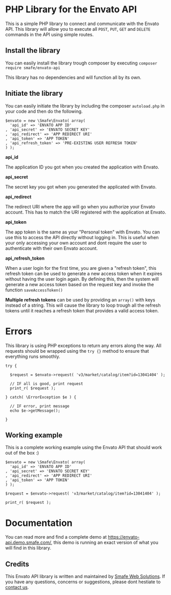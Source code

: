 # PHP Library for the Envato API

This is a simple PHP library to connect and communicate with the Envato API. This library will allow you to execute all ```POST```, ```PUT```, ```GET``` and ```DELETE``` commands in the API using simple routes.

## Install the library

You can easily install the library trough composer by executing ```composer require smafe/envato-api```

This library has no dependencies and will function all by its own.

## Initiate the library

You can easily initiate the library by including the composer ```autoload.php``` in your code and then do the following.

```
$envato = new \Smafe\Envato( array(
  'api_id' => 'ENVATO APP ID'
, 'api_secret' => 'ENVATO SECRET KEY'
, 'api_redirect' => 'APP REDIRECT URI'
, 'api_token' => 'APP TOKEN'
, 'api_refresh_token' => 'PRE-EXISTING USER REFRESH TOKEN'
) );
```

**api_id**

The application ID you got when you created the application with Envato.

**api_secret**

The secret key you got when you generated the applicated with Envato.

**api_redirect**

The redirect URI where the app will go when you authorize your Envato account. This has to match the URI registered with the application at Envato.

**api_token**

The app token is the same as your "Personal token" with Envato. You can use this to access the API directly without logging in. This is useful when your only accessing your own account and dont require the user to authenticate with their own Envato account.

**api_refresh_token**

When a user login for the first time, you are given a "refresh token", this refresh token can be used to generate a new access token when it expires without having the user login again. By defining this, then the system will generate a new access token based on the request key and invoke the function ```saveAccessToken()```

**Multiple refresh tokens** can be used by providing an ```array()``` with keys instead of a string. This will cause the library to loop trough all the refresh tokens until it reaches a refresh token that provides a valid access token.

# Errors
This library is using PHP exceptions to return any errors along the way. All requests should be wrapped using the ```try {}``` method to ensure that everything runs smoothly.

```
try {

  $request = $envato->request( 'v3/market/catalog/item?id=13041404' );

  // IF all is good, print request
  print_r( $request );

} catch( \ErrorException $e ) {

  // IF error, print message
  echo $e->getMessage();

}
```

## Working example
This is a complete working example using the Envato API that should work out of the box :)

```
$envato = new \Smafe\Envato( array(
  'api_id' => 'ENVATO APP ID'
, 'api_secret' => 'ENVATO SECRET KEY'
, 'api_redirect' => 'APP REDIRECT URI'
, 'api_token' => 'APP TOKEN'
) );

$request = $envato->request( 'v3/market/catalog/item?id=13041404' );

print_r( $request );
```

# Documentation

You can read more and find a complete demo at https://envato-api.demo.smafe.com/, this demo is running an exact version of what you will find in this library.

## Credits

This Envato API library is written and maintained by [Smafe Web Solutions](https://www.smafe.com/). If you have any questions, concerns or suggestions, please dont hestiate to [contact us](https://www.smafe.com/#contact).
